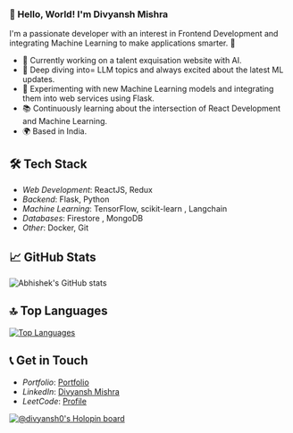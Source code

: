 ### 👋 Hello, World! I'm Divyansh Mishra

I'm a passionate developer with an interest in Frontend Development and integrating Machine Learning to make applications smarter. 🚀

- 🔭 Currently working on a talent exquisation website with AI.
- 🌱 Deep diving into= LLM topics and always excited about the latest ML updates.
- 🤖 Experimenting with new Machine Learning models and integrating them into web services using Flask.
- 📚 Continuously learning about the intersection of React Development and Machine Learning.
- 🌍 Based in India.

## 🛠 Tech Stack
- *Web Development*: ReactJS, Redux
- *Backend*: Flask, Python 
- *Machine Learning*: TensorFlow, scikit-learn , Langchain
- *Databases*:  Firestore , MongoDB
- *Other*: Docker, Git

## 📈 GitHub Stats

![Abhishek's GitHub stats](https://github-readme-stats.vercel.app/api?username=Divyansh-0)

## 🔝 Top Languages

[![Top Languages](https://github-readme-stats.vercel.app/api/top-langs/?username=Divyansh-0&layout=compact)](https://github.com/Divyansh-0/github-readme-stats)

## 📞 Get in Touch
- *Portfolio*: [Portfolio](https://github.com/abhishek09827/abhishek09827)
- *LinkedIn*: [Divyansh Mishra](https://www.linkedin.com/in/divyansh-mishra-0a3168229)
- *LeetCode*: [Profile](https://leetcode.com/abhishekk09827/)

[![@divyansh0's Holopin board](https://holopin.me/divyansh0)](https://holopin.io/@divyansh0)
<!---
Divyansh-0/Divyansh-0 is a ✨ special ✨ repository because its `README.md` (this file) appears on your GitHub profile.
You can click the Preview link to take a look at your changes.
--->


